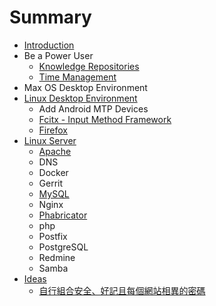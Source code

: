 # Summary

* [Introduction](README.md)
* Be a Power User
   * [Knowledge Repositories](contents/knowledge_repositories.md)
   * [Time Management](contents/time_management.md)
* Max OS Desktop Environment
* [Linux Desktop Environment](contents/linux_desktop_environment.md)
   * Add Android MTP Devices
   * [Fcitx - Input Method Framework](contents/fcitx_-_input_method_framework.md)
   * [Firefox](contents/firefox.md)
* [Linux Server](contents/linux_server.md)
   * [Apache](contents/apache.md)
   * DNS
   * Docker
   * Gerrit
   * [MySQL](contents/mysql.md)
   * Nginx
   * [Phabricator](contents/phabricator.md)
   * php
   * Postfix
   * PostgreSQL
   * Redmine
   * Samba
* [Ideas](contents/ideas.md)
   * [自行組合安全、好記且每個網站相異的密碼](contents/zi_xing_zu_he_an_quan_3001_hao_ji_qie_mei_ge_wang_zhan_xiang_yi_de_mi_ma.md)

